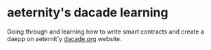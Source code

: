 
# aeternity's dacade learning

Going through and learning how to write smart contracts and create a daepp on aeternit'y [dacade.org](https://dacade.org) website.
